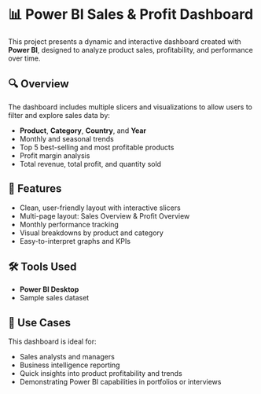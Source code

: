 # 📊 Power BI Sales & Profit Dashboard

This project presents a dynamic and interactive dashboard created with **Power BI**, designed to analyze product sales, profitability, and performance over time.
 
 ## 🔍 Overview

The dashboard includes multiple slicers and visualizations to allow users to filter and explore sales data by:


- **Product**, **Category**, **Country**, and **Year**
- Monthly and seasonal trends
- Top 5 best-selling and most profitable products
- Profit margin analysis
- Total revenue, total profit, and quantity sold

## 🚀 Features

- Clean, user-friendly layout with interactive slicers
- Multi-page layout: Sales Overview & Profit Overview
- Monthly performance tracking
- Visual breakdowns by product and category
- Easy-to-interpret graphs and KPIs

## 🛠️ Tools Used

- **Power BI Desktop**
- Sample sales dataset

## 📌 Use Cases

This dashboard is ideal for:
- Sales analysts and managers
- Business intelligence reporting
- Quick insights into product profitability and trends
- Demonstrating Power BI capabilities in portfolios or interviews


